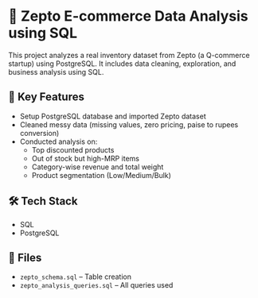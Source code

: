# 🛒 Zepto E-commerce Data Analysis using SQL

This project analyzes a real inventory dataset from Zepto (a Q-commerce startup) using PostgreSQL. It includes data cleaning, exploration, and business analysis using SQL.

## 📌 Key Features
- Setup PostgreSQL database and imported Zepto dataset
- Cleaned messy data (missing values, zero pricing, paise to rupees conversion)
- Conducted analysis on:
  - Top discounted products
  - Out of stock but high-MRP items
  - Category-wise revenue and total weight
  - Product segmentation (Low/Medium/Bulk)

## 🛠️ Tech Stack
- SQL
- PostgreSQL

## 📁 Files
- `zepto_schema.sql` – Table creation
- `zepto_analysis_queries.sql` – All queries used
  
